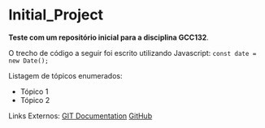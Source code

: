 # Initial_Project
**Teste com um repositório inicial para a disciplina GCC132**.

O trecho de código a seguir foi escrito utilizando Javascript:
  `const date = new Date();`
  
Listagem de tópicos enumerados:
* Tópico 1
* Tópico 2

Links Externos:
[GIT Documentation](https://git-scm.com/doc)
[GitHub](https://github.com/)
